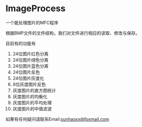 # ImageProcess
一个能处理图片的MFC程序

根据BMP文件的文件结构，我们对文件进行相应的读取、修改与保存。

目前有的功能有
1. 24位图片红色分离
2. 24位图片绿色分离
3. 24位图片蓝色分离
4. 24位图片反色
5. 24位图片灰度化
6. 8位灰度图片反色
7. 灰度图片的直方图统计
8. 灰度图片的均衡化
9. 灰度图片的平均处理
10. 灰度图片的中值滤波

如果有任何疑问请联系Email:sunhaoxx@foxmail.com
